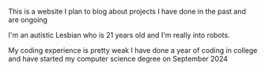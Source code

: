 This is a website I plan to blog about projects I have done in the past and are ongoing 

I'm an autistic Lesbian who is 21 years old and I'm really into robots.

My coding experience is pretty weak I have done a year of coding in college and have started my computer science degree on September 2024
